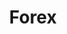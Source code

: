 ---
title: Forex
crosslinks:
- forextrades
- algotrading
- tradingmemes
- IAmA
- livven
- forexfactory
- Advice
- FinancialCareers
- Showerthoughts
- Jokes
- ethereum
- metric_units
- ethtrader
- investing
- finance
- infp
- conspiratard
- Eve
- programming
- Donald
---